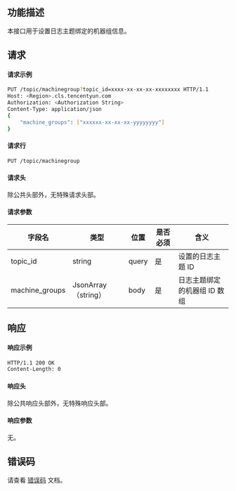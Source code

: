 ## 功能描述

本接口用于设置日志主题绑定的机器组信息。

## 请求

#### 请求示例

```sh
PUT /topic/machinegroup?topic_id=xxxx-xx-xx-xx-xxxxxxxx HTTP/1.1
Host: <Region>.cls.tencentyun.com
Authorization: <Authorization String>
Content-Type: application/json
{  
	"machine_groups": ["xxxxxx-xx-xx-xx-yyyyyyyy"]
}
```

#### 请求行

```sh
PUT /topic/machinegroup
```

#### 请求头

除公共头部外，无特殊请求头部。 

#### 请求参数

| 字段名         | 类型              | 位置  | 是否必须 | 含义                         |
| -------------- | ----------------- | ----- | -------- | ---------------------------- |
| topic_id       | string            | query | 是       | 设置的日志主题 ID            |
| machine_groups | JsonArray（string） | body  | 是       | 日志主题绑定的机器组 ID 数组 |

## 响应

#### 响应示例

```sh
HTTP/1.1 200 OK
Content-Length: 0
```

#### 响应头

除公共响应头部外，无特殊响应头部。 

#### 响应参数

无。

## 错误码

请查看 [错误码](https://intl.cloud.tencent.com/document/product/614/12402) 文档。
